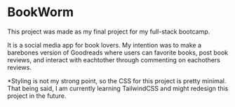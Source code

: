 # BookWorm
This project was made as my final project for my full-stack bootcamp.

It is a social media app for book lovers. My intention was to make a barebones version of Goodreads where users can favorite books, post book reviews, and interact with eachtother through commenting on eachothers reviews.

*Styling is not my strong point, so the CSS for this project is pretty minimal. That being said, I am currently learning TailwindCSS and might redesign this project in the future.
